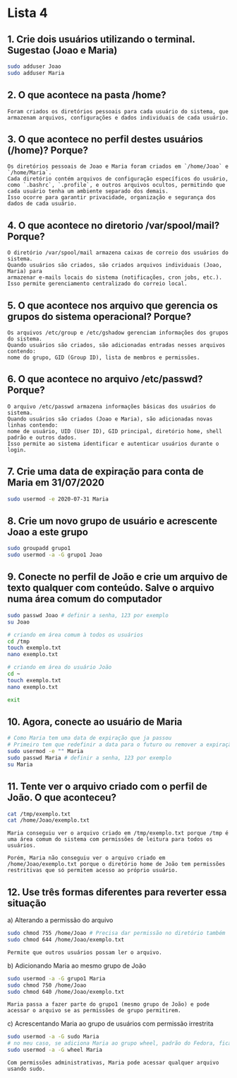 # Lista 4

## 1. Crie dois usuários utilizando o terminal. Sugestao (Joao e Maria)

```bash
sudo adduser Joao
sudo adduser Maria
```

## 2. O que acontece na pasta /home?

```plaintext
Foram criados os diretórios pessoais para cada usuário do sistema, que armazenam arquivos, configurações e dados individuais de cada usuário.
```

## 3. O que acontece no perfil destes usuários (/home)? Porque?

```plaintext
Os diretórios pessoais de Joao e Maria foram criados em `/home/Joao` e `/home/Maria`.
Cada diretório contém arquivos de configuração específicos do usuário, como `.bashrc`, `.profile`, e outros arquivos ocultos, permitindo que cada usuário tenha um ambiente separado dos demais.
Isso ocorre para garantir privacidade, organização e segurança dos dados de cada usuário.
```

## 4. O que acontece no diretorio /var/spool/mail? Porque?

```plaintext
O diretório /var/spool/mail armazena caixas de correio dos usuários do sistema.
Quando usuários são criados, são criados arquivos individuais (Joao, Maria) para
armazenar e-mails locais do sistema (notificações, cron jobs, etc.).
Isso permite gerenciamento centralizado do correio local.
```

## 5. O que acontece nos arquivo que gerencia os grupos do sistema operacional? Porque?

```plaintext
Os arquivos /etc/group e /etc/gshadow gerenciam informações dos grupos do sistema.
Quando usuários são criados, são adicionadas entradas nesses arquivos contendo:
nome do grupo, GID (Group ID), lista de membros e permissões.
```

## 6. O que acontece no arquivo /etc/passwd? Porque?

```plaintext
O arquivo /etc/passwd armazena informações básicas dos usuários do sistema.
Quando usuários são criados (Joao e Maria), são adicionadas novas linhas contendo:
nome de usuário, UID (User ID), GID principal, diretório home, shell padrão e outros dados.
Isso permite ao sistema identificar e autenticar usuários durante o login.
```

## 7. Crie uma data de expiração para conta de Maria em 31/07/2020

```bash
sudo usermod -e 2020-07-31 Maria
```

## 8. Crie um novo grupo de usuário e acrescente Joao a este grupo

```bash
sudo groupadd grupo1
sudo usermod -a -G grupo1 Joao
```

## 9. Conecte no perfil de João e crie um arquivo de texto qualquer com conteúdo. Salve o arquivo numa área comum do computador

```bash
sudo passwd Joao # definir a senha, 123 por exemplo
su Joao

# criando em área comum à todos os usuários
cd /tmp
touch exemplo.txt
nano exemplo.txt

# criando em área do usuário João
cd ~
touch exemplo.txt
nano exemplo.txt

exit
```

## 10. Agora, conecte ao usuário de Maria

```bash
# Como Maria tem uma data de expiração que ja passou
# Primeiro tem que redefinir a data para o futuro ou remover a expiração
sudo usermod -e "" Maria
sudo passwd Maria # definir a senha, 123 por exemplo
su Maria
```

## 11. Tente ver o arquivo criado com o perfil de João. O que aconteceu?

```bash
cat /tmp/exemplo.txt
cat /home/Joao/exemplo.txt
```

```plaintext
Maria conseguiu ver o arquivo criado em /tmp/exemplo.txt porque /tmp é uma área comum do sistema com permissões de leitura para todos os usuários.

Porém, Maria não conseguiu ver o arquivo criado em /home/Joao/exemplo.txt porque o diretório home de João tem permissões restritivas que só permitem acesso ao próprio usuário.
```

## 12. Use três formas diferentes para reverter essa situação

a) Alterando a permissão do arquivo

```bash
sudo chmod 755 /home/Joao # Precisa dar permissão no diretório também
sudo chmod 644 /home/Joao/exemplo.txt
```

`Permite que outros usuários possam ler o arquivo.`

b) Adicionando Maria ao mesmo grupo de João

```bash
sudo usermod -a -G grupo1 Maria
sudo chmod 750 /home/Joao
sudo chmod 640 /home/Joao/exemplo.txt
```

`Maria passa a fazer parte do grupo1 (mesmo grupo de João) e pode acessar o arquivo se as permissões de grupo permitirem.`

c) Acrescentando Maria ao grupo de usuários com permissão irrestrita

```bash
sudo usermod -a -G sudo Maria
# no meu caso, se adiciona Maria ao grupo wheel, padrão do Fedora, ficando assim:
sudo usermod -a -G wheel Maria
```

`Com permissões administrativas, Maria pode acessar qualquer arquivo usando sudo.`
